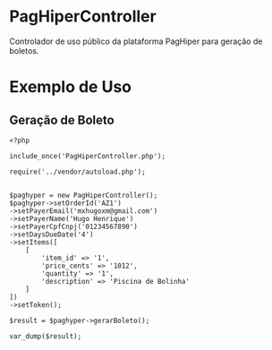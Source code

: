 # PagHiperController
Controlador de uso público da plataforma PagHiper para geração de boletos.

# Exemplo de Uso

## Geração de Boleto

```
<?php

include_once('PagHiperController.php');

require('../vendor/autoload.php');


$paghyper = new PagHiperController();
$paghyper->setOrderId('AZ1')
->setPayerEmail('mxhugoxm@gmail.com')
->setPayerName('Hugo Henrique')
->setPayerCpfCnpj('01234567890')
->setDaysDueDate('4')
->setItems([
    [
        'item_id' => '1',
        'price_cents' => '1012',
        'quantity' => '1',
        'description' => 'Piscina de Bolinha'
    ]
])
->setToken();

$result = $paghyper->gerarBoleto();

var_dump($result);
```
